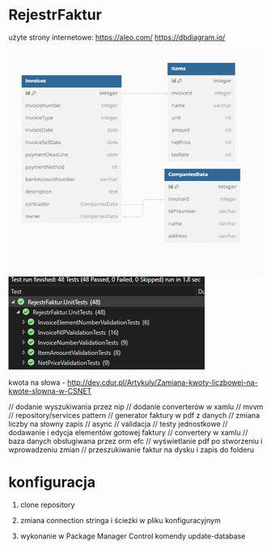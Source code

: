 # RejestrFaktur

użyte strony internetowe:
https://aleo.com/
https://dbdiagram.io/

<img src="ReadmeResources/dbBlueprint.png"/>

<img src="ReadmeResources/unitTests.png"/>


kwota na słowa - http://dev.cdur.pl/Artykuly/Zamiana-kwoty-liczbowej-na-kwote-slowna-w-CSNET

// dodanie wyszukiwania przez nip
// dodanie converterów w xamlu
// mvvm
// repository/services pattern
// generator faktury w pdf z danych
// zmiana liczby na słowny zapis
// async
// validacja
// testy jednostkowe
// dodawanie i edycja elementów gotowej faktury
// convertery w xamlu
// baza danych obsługiwana przez orm efc
// wyświetlanie pdf po stworzeniu i wprowadzeniu zmian
// przeszukiwanie faktur na dysku i zapis do folderu

# konfiguracja

1. clone repository

2. zmiana connection stringa i ścieżki w pliku konfiguracyjnym

3. wykonanie w Package Manager Control komendy update-database